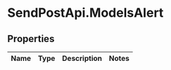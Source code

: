 # SendPostApi.ModelsAlert

## Properties
Name | Type | Description | Notes
------------ | ------------- | ------------- | -------------


